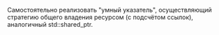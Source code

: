 Самостоятельно реализовать "умный указатель", осуществляющий стратегию общего владения ресурсом (с подсчётом ссылок), аналогичный std::shared_ptr.
